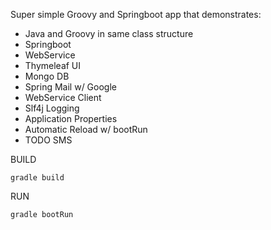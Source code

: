Super simple Groovy and Springboot app that
demonstrates:
- Java and Groovy in same class structure
- Springboot
- WebService
- Thymeleaf UI
- Mongo DB
- Spring Mail w/ Google
- WebService Client
- Slf4j Logging
- Application Properties
- Automatic Reload w/ bootRun
- TODO SMS

BUILD
```
gradle build
```
RUN
```
gradle bootRun
```

